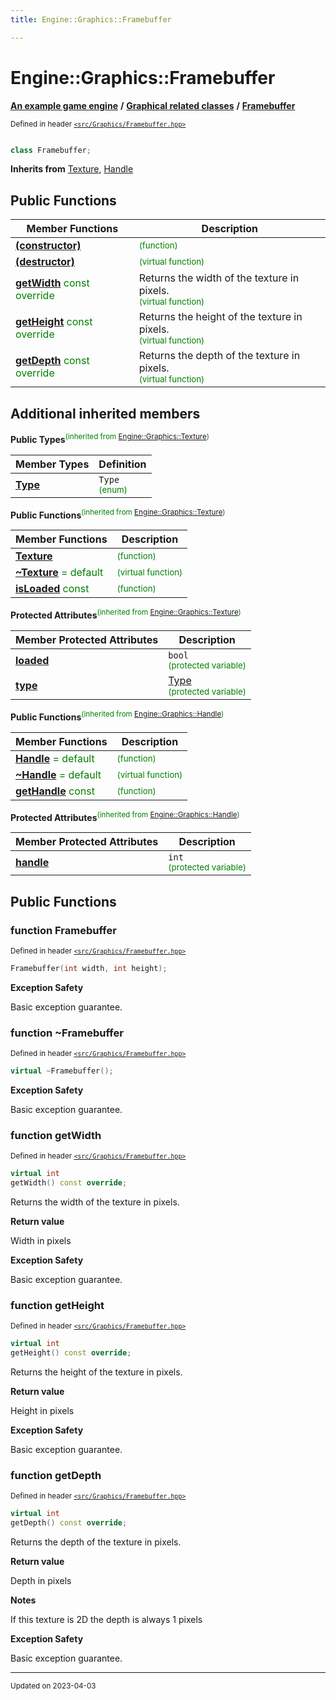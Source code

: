 ```yaml
---
title: Engine::Graphics::Framebuffer

---
```


# Engine::Graphics::Framebuffer

**[An example game engine](/libraries/group__Engine.md)** **/** **[Graphical related classes](/libraries/group__Graphics.md)** **/** 
**[Framebuffer](/classes/classEngine_1_1Graphics_1_1Framebuffer.md)**

<sup>Defined in header [`<src/Graphics/Framebuffer.hpp>`](/files/Framebuffer_8hpp.md#file-framebuffer.hpp)</sup>



```cpp

class Framebuffer;
```



**Inherits from** [Texture](/classes/classEngine_1_1Graphics_1_1Texture.md), [Handle](/classes/classEngine_1_1Graphics_1_1Handle.md)

## Public Functions
| Member Functions | Description |
| -------------- | -------------- |
| **[(constructor)](/classes/classEngine_1_1Graphics_1_1Framebuffer.md#function-framebuffer)** |  <sup><span style="color:green">(function)</span></sup> |
| **[(destructor)](/classes/classEngine_1_1Graphics_1_1Framebuffer.md#function-~framebuffer)** |  <sup><span style="color:green">(virtual function)</span></sup> |
| **[getWidth](/classes/classEngine_1_1Graphics_1_1Framebuffer.md#function-getwidth)** <span style="color:green">const</span> <span style="color:green">override</span>| Returns the width of the texture in pixels. <br> <sup><span style="color:green">(virtual function)</span></sup> |
| **[getHeight](/classes/classEngine_1_1Graphics_1_1Framebuffer.md#function-getheight)** <span style="color:green">const</span> <span style="color:green">override</span>| Returns the height of the texture in pixels. <br> <sup><span style="color:green">(virtual function)</span></sup> |
| **[getDepth](/classes/classEngine_1_1Graphics_1_1Framebuffer.md#function-getdepth)** <span style="color:green">const</span> <span style="color:green">override</span>| Returns the depth of the texture in pixels. <br> <sup><span style="color:green">(virtual function)</span></sup> |


## Additional inherited members

**Public Types**<sup><span style="color:green">(inherited from [Engine::Graphics::Texture](/classes/classEngine_1_1Graphics_1_1Texture.md))</span></sup>


| Member Types | Definition           |
| -------------- | -------------- |
| **[Type](/classes/classEngine_1_1Graphics_1_1Texture.md#enum-type)**| `Type`<br> <sup><span style="color:green">(enum)</span></sup>|

**Public Functions**<sup><span style="color:green">(inherited from [Engine::Graphics::Texture](/classes/classEngine_1_1Graphics_1_1Texture.md))</span></sup>

| Member Functions | Description |
| -------------- | -------------- |
| **[Texture](/classes/classEngine_1_1Graphics_1_1Texture.md#function-texture)** |  <sup><span style="color:green">(function)</span></sup> |
| **[~Texture](/classes/classEngine_1_1Graphics_1_1Texture.md#function-~texture)**  <span style="color:green">= default</span>|  <sup><span style="color:green">(virtual function)</span></sup> |
| **[isLoaded](/classes/classEngine_1_1Graphics_1_1Texture.md#function-isloaded)** <span style="color:green">const</span>|  <sup><span style="color:green">(function)</span></sup> |


**Protected Attributes**<sup><span style="color:green">(inherited from [Engine::Graphics::Texture](/classes/classEngine_1_1Graphics_1_1Texture.md))</span></sup>


| Member Protected Attributes| Description    |
| -------------- | -------------- |
| **[loaded](/classes/classEngine_1_1Graphics_1_1Texture.md#variable-loaded)** | `bool`<br> <sup><span style="color:green">(protected variable)</span></sup> |
| **[type](/classes/classEngine_1_1Graphics_1_1Texture.md#variable-type)** | [Type](/classes/classEngine_1_1Graphics_1_1Texture.md#enum-type)<br> <sup><span style="color:green">(protected variable)</span></sup> |

**Public Functions**<sup><span style="color:green">(inherited from [Engine::Graphics::Handle](/classes/classEngine_1_1Graphics_1_1Handle.md))</span></sup>

| Member Functions | Description |
| -------------- | -------------- |
| **[Handle](/classes/classEngine_1_1Graphics_1_1Handle.md#function-handle)**  <span style="color:green">= default</span>|  <sup><span style="color:green">(function)</span></sup> |
| **[~Handle](/classes/classEngine_1_1Graphics_1_1Handle.md#function-~handle)**  <span style="color:green">= default</span>|  <sup><span style="color:green">(virtual function)</span></sup> |
| **[getHandle](/classes/classEngine_1_1Graphics_1_1Handle.md#function-gethandle)** <span style="color:green">const</span>|  <sup><span style="color:green">(function)</span></sup> |


**Protected Attributes**<sup><span style="color:green">(inherited from [Engine::Graphics::Handle](/classes/classEngine_1_1Graphics_1_1Handle.md))</span></sup>


| Member Protected Attributes| Description    |
| -------------- | -------------- |
| **[handle](/classes/classEngine_1_1Graphics_1_1Handle.md#variable-handle)** | `int`<br> <sup><span style="color:green">(protected variable)</span></sup> |


## Public Functions

### function Framebuffer


<sup>Defined in header [`<src/Graphics/Framebuffer.hpp>`](/files/Framebuffer_8hpp.md#file-framebuffer.hpp)</sup>

```cpp 
Framebuffer(int width, int height);
```




















**Exception Safety**

Basic exception guarantee.




### function ~Framebuffer


<sup>Defined in header [`<src/Graphics/Framebuffer.hpp>`](/files/Framebuffer_8hpp.md#file-framebuffer.hpp)</sup>

```cpp 
virtual ~Framebuffer();
```




















**Exception Safety**

Basic exception guarantee.




### function getWidth


<sup>Defined in header [`<src/Graphics/Framebuffer.hpp>`](/files/Framebuffer_8hpp.md#file-framebuffer.hpp)</sup>

```cpp 
virtual int
getWidth() const override;
```





Returns the width of the texture in pixels. 






**Return value**

Width in pixels 












**Exception Safety**

Basic exception guarantee.




### function getHeight


<sup>Defined in header [`<src/Graphics/Framebuffer.hpp>`](/files/Framebuffer_8hpp.md#file-framebuffer.hpp)</sup>

```cpp 
virtual int
getHeight() const override;
```





Returns the height of the texture in pixels. 






**Return value**

Height in pixels 












**Exception Safety**

Basic exception guarantee.




### function getDepth


<sup>Defined in header [`<src/Graphics/Framebuffer.hpp>`](/files/Framebuffer_8hpp.md#file-framebuffer.hpp)</sup>

```cpp 
virtual int
getDepth() const override;
```





Returns the depth of the texture in pixels. 






**Return value**

Depth in pixels 


**Notes**

If this texture is 2D the depth is always 1 pixels 










**Exception Safety**

Basic exception guarantee.








-------------------------------

<sub>Updated on 2023-04-03</sub>